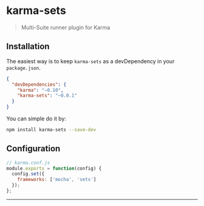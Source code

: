# karma-sets
> Multi-Suite runner plugin for Karma

## Installation

The easiest way is to keep `karma-sets` as a devDependency in your `package.json`.
```json
{
  "devDependencies": {
    "karma": "~0.10",
    "karma-sets": "~0.0.1"
  }
}
```

You can simple do it by:
```bash
npm install karma-sets --save-dev
```

## Configuration
```js
// karma.conf.js
module.exports = function(config) {
  config.set({
    frameworks: ['mocha', 'sets']
  });
};
```

----